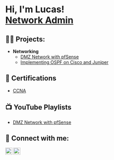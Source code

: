 <h1>Hi, I'm Lucas! <br/><a href="https://www.linkedin.com/in/lucasjabadie/">Network Admin</a>
<h2>👨‍💻 Projects:</h2>

- <b>Networking</b>
  - [DMZ Network with pfSense](https://github.com/labadietech/dmz-network-pfsense)
  - [Implementing OSPF on Cisco and Juniper](https://github.com/labadietech/implementing-ospf-cisco-juniper)
  
<h2>📄 Certifications</h2>

- [CCNA](https://www.credly.com/badges/a2fab605-d5fe-45cd-8dde-0e89a47a1758/linked_in_profile)

<h2>📺 YouTube Playlists</h2>

- [DMZ Network with pfSense](https://www.youtube.com/watch?v=chg6lG-5gS4&list=PLXv8PtRl7dcGusjH4zWEQKvl7H8PJ6Li0)

<h2> 🤳 Connect with me:</h2>

[<img align="left" alt="labadie | YouTube" width="22px" src="https://cdn.jsdelivr.net/npm/simple-icons@v3/icons/youtube.svg" />][youtube]
[<img align="left" alt="labadie | LinkedIn" width="22px" src="https://cdn.jsdelivr.net/npm/simple-icons@v3/icons/linkedin.svg" />][linkedin]

[youtube]: https://www.youtube.com/channel/UCrqNsZ86SjxdAxLP_x8rqQw
[linkedin]: https://www.linkedin.com/in/labadietech/
